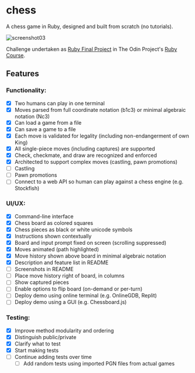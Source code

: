 # chess
A chess game in Ruby, designed and built from scratch (no tutorials).

![screenshot03](https://github.com/user-attachments/assets/1e6ddf61-3fa9-4073-b07f-5ede2e0a6bdc)

Challenge undertaken as [Ruby Final Project](https://www.theodinproject.com/lessons/ruby-ruby-final-project) in The Odin Project's [Ruby Course](https://www.theodinproject.com/paths/full-stack-ruby-on-rails/courses/ruby).

## Features
### Functionality:
- [x] Two humans can play in one terminal
- [x] Moves parsed from full coordinate notation (b1c3) or minimal algebraic notation (Nc3)
- [x] Can load a game from a file
- [x] Can save a game to a file
- [x] Each move is validated for legality (including non-endangerment of own King)
- [x] All single-piece moves (including captures) are supported
- [x] Check, checkmate, and draw are recognized and enforced
- [x] Architected to support complex moves (castling, pawn promotions)
- [ ] Castling
- [ ] Pawn promotions
- [ ] Connect to a web API so human can play against a chess engine (e.g. Stockfish)
### UI/UX:
- [x] Command-line interface
- [x] Chess board as colored squares
- [x] Chess pieces as black or white unicode symbols
- [x] Instructions shown contextually
- [x] Board and input prompt fixed on screen (scrolling suppressed)
- [x] Moves animated (path highlighted)
- [x] Move history shown above board in minimal algebraic notation
- [x] Description and feature list in README
- [ ] Screenshots in README
- [ ] Place move history right of board, in columns
- [ ] Show captured pieces
- [ ] Enable options to flip board (on-demand or per-turn)
- [ ] Deploy demo using online terminal (e.g. OnlineGDB, Replit)
- [ ] Deploy demo using a GUI (e.g. Chessboard.js)
### Testing:
- [x] Improve method modularity and ordering
- [x] Distinguish public/private
- [x] Clarify what to test
- [x] Start making tests
- [ ] Continue adding tests over time
  - [ ] Add random tests using imported PGN files from actual games
